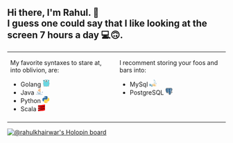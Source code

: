## Hi there, I'm Rahul. 👋<br/>I guess one could say that I like looking at the screen 7 hours a day 💻🙃.

<table><tr><td valign="top" width="50%">

My favorite syntaxes to stare at, into oblivion, are:

- Golang <img src="https://github.com/rahulkhairwar/rahulkhairwar/blob/master/images/go-seeklogo.com.svg" alt="Logo for Golang" width="16px" height="16px">
- Java <img src="https://github.com/rahulkhairwar/rahulkhairwar/blob/master/images/java-seeklogo.com.svg" alt="Logo for Java" width="16px" height="16px">
- Python <img src="https://github.com/rahulkhairwar/rahulkhairwar/blob/master/images/Python_logo_icon.png" alt="Logo for Python" width="16px" height="16px">
- Scala <img src="https://github.com/rahulkhairwar/rahulkhairwar/blob/master/images/scala-seeklogo.com.svg" alt="Logo for Scala" width="16px" height="16px">

</td><td valign="top" width="50%">

I recomment storing your foos and bars into:

- MySql <img src="https://github.com/rahulkhairwar/rahulkhairwar/blob/master/images/mysql-official.svg" alt="Logo for MySql" width="16px" height="16px">
- PostgreSQL <img src="https://github.com/rahulkhairwar/rahulkhairwar/blob/master/images/postgresql-icon.svg" alt="Logo for PostgreSQL" width="16px" height="16px">


<!-- Other places to find me:-->
<!-- - <a href=""><img src="" alt="Logo for twitter" width="16px" height="16px"></a> -->
<!-- - <a href=""><img src="" alt="Logo for codepen" width="16px" height="16px"></a> -->
<!-- - <a href=""><img src="" alt="Logo for freecodecamp" width="16px" height="16px"></a> -->

</td></tr><tr><td colspan="2" valign="top" width="50%">
</td></tr></table>

<!--
**rahulkhairwar/rahulkhairwar** is a ✨ _special_ ✨ repository because its `README.md` (this file) appears on your GitHub profile.

Here are some ideas to get you started:

- 🔭 I’m currently working on ...
- 🌱 I’m currently learning ...
- 👯 I’m looking to collaborate on ...
- 🤔 I’m looking for help with ...
- 💬 Ask me about ...
- 📫 How to reach me: ...
- 😄 Pronouns: ...
- ⚡ Fun fact: ...
-->

[![@rahulkhairwar's Holopin board](https://holopin.io/api/user/board?user=rahulkhairwar)](https://holopin.io/@rahulkhairwar)
